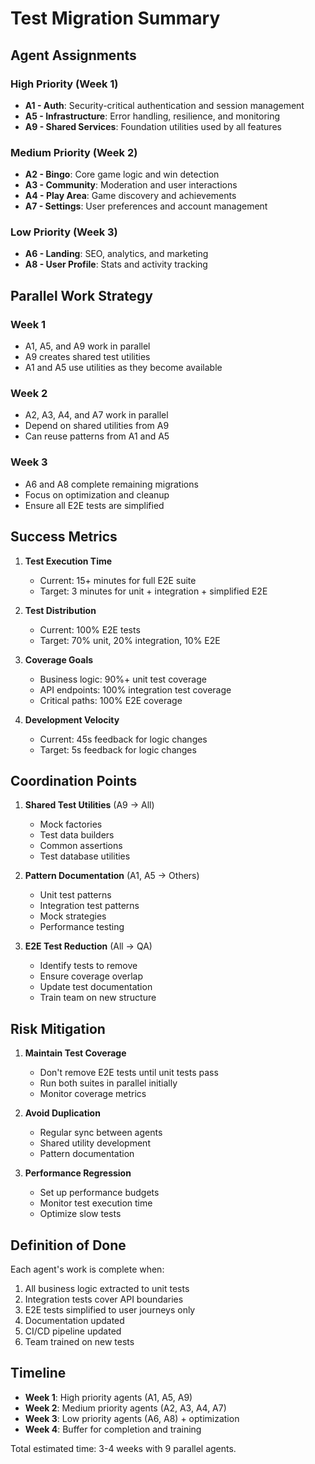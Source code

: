 # Test Migration Summary

## Agent Assignments

### High Priority (Week 1)
- **A1 - Auth**: Security-critical authentication and session management
- **A5 - Infrastructure**: Error handling, resilience, and monitoring
- **A9 - Shared Services**: Foundation utilities used by all features

### Medium Priority (Week 2)
- **A2 - Bingo**: Core game logic and win detection
- **A3 - Community**: Moderation and user interactions
- **A4 - Play Area**: Game discovery and achievements
- **A7 - Settings**: User preferences and account management

### Low Priority (Week 3)
- **A6 - Landing**: SEO, analytics, and marketing
- **A8 - User Profile**: Stats and activity tracking

## Parallel Work Strategy

### Week 1
- A1, A5, and A9 work in parallel
- A9 creates shared test utilities
- A1 and A5 use utilities as they become available

### Week 2
- A2, A3, A4, and A7 work in parallel
- Depend on shared utilities from A9
- Can reuse patterns from A1 and A5

### Week 3
- A6 and A8 complete remaining migrations
- Focus on optimization and cleanup
- Ensure all E2E tests are simplified

## Success Metrics

1. **Test Execution Time**
   - Current: 15+ minutes for full E2E suite
   - Target: 3 minutes for unit + integration + simplified E2E

2. **Test Distribution**
   - Current: 100% E2E tests
   - Target: 70% unit, 20% integration, 10% E2E

3. **Coverage Goals**
   - Business logic: 90%+ unit test coverage
   - API endpoints: 100% integration test coverage
   - Critical paths: 100% E2E coverage

4. **Development Velocity**
   - Current: 45s feedback for logic changes
   - Target: 5s feedback for logic changes

## Coordination Points

1. **Shared Test Utilities** (A9 → All)
   - Mock factories
   - Test data builders
   - Common assertions
   - Test database utilities

2. **Pattern Documentation** (A1, A5 → Others)
   - Unit test patterns
   - Integration test patterns
   - Mock strategies
   - Performance testing

3. **E2E Test Reduction** (All → QA)
   - Identify tests to remove
   - Ensure coverage overlap
   - Update test documentation
   - Train team on new structure

## Risk Mitigation

1. **Maintain Test Coverage**
   - Don't remove E2E tests until unit tests pass
   - Run both suites in parallel initially
   - Monitor coverage metrics

2. **Avoid Duplication**
   - Regular sync between agents
   - Shared utility development
   - Pattern documentation

3. **Performance Regression**
   - Set up performance budgets
   - Monitor test execution time
   - Optimize slow tests

## Definition of Done

Each agent's work is complete when:
1. All business logic extracted to unit tests
2. Integration tests cover API boundaries
3. E2E tests simplified to user journeys only
4. Documentation updated
5. CI/CD pipeline updated
6. Team trained on new tests

## Timeline

- **Week 1**: High priority agents (A1, A5, A9)
- **Week 2**: Medium priority agents (A2, A3, A4, A7)
- **Week 3**: Low priority agents (A6, A8) + optimization
- **Week 4**: Buffer for completion and training

Total estimated time: 3-4 weeks with 9 parallel agents.